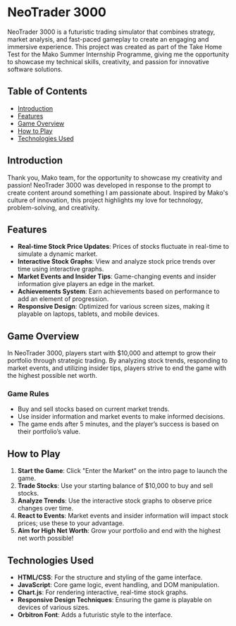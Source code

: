 # NeoTrader 3000

NeoTrader 3000 is a futuristic trading simulator that combines strategy, market analysis, and fast-paced gameplay to create an engaging and immersive experience. This project was created as part of the Take Home Test for the Mako Summer Internship Programme, giving me the opportunity to showcase my technical skills, creativity, and passion for innovative software solutions.

## Table of Contents

- [Introduction](#introduction)
- [Features](#features)
- [Game Overview](#game-overview)
- [How to Play](#how-to-play)
- [Technologies Used](#technologies-used)


## Introduction

Thank you, Mako team, for the opportunity to showcase my creativity and passion! NeoTrader 3000 was developed in response to the prompt to create content around something I am passionate about. Inspired by Mako's culture of innovation, this project highlights my love for technology, problem-solving, and creativity.

## Features

- **Real-time Stock Price Updates**: Prices of stocks fluctuate in real-time to simulate a dynamic market.
- **Interactive Stock Graphs**: View and analyze stock price trends over time using interactive graphs.
- **Market Events and Insider Tips**: Game-changing events and insider information give players an edge in the market.
- **Achievements System**: Earn achievements based on performance to add an element of progression.
- **Responsive Design**: Optimized for various screen sizes, making it playable on laptops, tablets, and mobile devices.

## Game Overview

In NeoTrader 3000, players start with $10,000 and attempt to grow their portfolio through strategic trading. By analyzing stock trends, responding to market events, and utilizing insider tips, players strive to end the game with the highest possible net worth.

### Game Rules

- Buy and sell stocks based on current market trends.
- Use insider information and market events to make informed decisions.
- The game ends after 5 minutes, and the player’s success is based on their portfolio’s value.

## How to Play

1. **Start the Game**: Click "Enter the Market" on the intro page to launch the game.
2. **Trade Stocks**: Use your starting balance of $10,000 to buy and sell stocks.
3. **Analyze Trends**: Use the interactive stock graphs to observe price changes over time.
4. **React to Events**: Market events and insider information will impact stock prices; use these to your advantage.
5. **Aim for High Net Worth**: Grow your portfolio and end with the highest net worth possible!

## Technologies Used

- **HTML/CSS**: For the structure and styling of the game interface.
- **JavaScript**: Core game logic, event handling, and DOM manipulation.
- **Chart.js**: For rendering interactive, real-time stock graphs.
- **Responsive Design Techniques**: Ensuring the game is playable on devices of various sizes.
- **Orbitron Font**: Adds a futuristic style to the interface.

